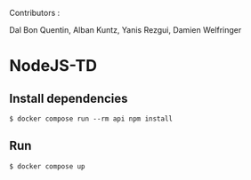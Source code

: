 Contributors :

Dal Bon Quentin, Alban Kuntz, Yanis Rezgui, Damien Welfringer


# NodeJS-TD

## Install dependencies
```
$ docker compose run --rm api npm install
```

## Run
```
$ docker compose up
```

